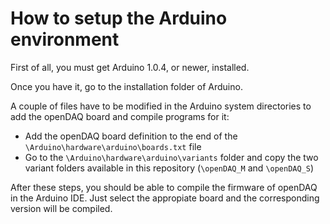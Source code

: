 How to setup the Arduino environment
====================================

First of all, you must get Arduino 1.0.4, or newer, installed.

Once you have it, go to the installation folder of Arduino. 

A couple of files have to be modified in the Arduino system directories to add
the openDAQ board and compile programs for it:

 * Add the openDAQ board definition to the end of the `\Arduino\hardware\arduino\boards.txt` file
 * Go to the `\Arduino\hardware\arduino\variants` folder and copy the two variant folders available in this repository (`\openDAQ_M` and `\openDAQ_S`)

After these steps, you should be able to compile the firmware of openDAQ in the Arduino IDE. Just select the appropiate board and the corresponding version will be compiled.

